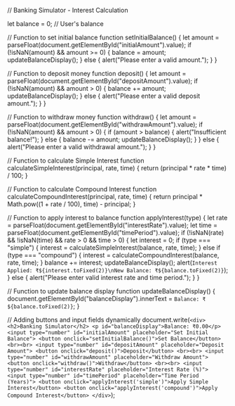 // Banking Simulator - Interest Calculation

let balance = 0; // User's balance

// Function to set initial balance
function setInitialBalance() {
    let amount = parseFloat(document.getElementById("initialAmount").value);
    if (!isNaN(amount) && amount >= 0) {
        balance = amount;
        updateBalanceDisplay();
    } else {
        alert("Please enter a valid amount.");
    }
}

// Function to deposit money
function deposit() {
    let amount = parseFloat(document.getElementById("depositAmount").value);
    if (!isNaN(amount) && amount > 0) {
        balance += amount;
        updateBalanceDisplay();
    } else {
        alert("Please enter a valid deposit amount.");
    }
}

// Function to withdraw money
function withdraw() {
    let amount = parseFloat(document.getElementById("withdrawAmount").value);
    if (!isNaN(amount) && amount > 0) {
        if (amount > balance) {
            alert("Insufficient balance!");
        } else {
            balance -= amount;
            updateBalanceDisplay();
        }
    } else {
        alert("Please enter a valid withdrawal amount.");
    }
}

// Function to calculate Simple Interest
function calculateSimpleInterest(principal, rate, time) {
    return (principal * rate * time) / 100;
}

// Function to calculate Compound Interest
function calculateCompoundInterest(principal, rate, time) {
    return principal * Math.pow((1 + rate / 100), time) - principal;
}

// Function to apply interest to balance
function applyInterest(type) {
    let rate = parseFloat(document.getElementById("interestRate").value);
    let time = parseFloat(document.getElementById("timePeriod").value);
    if (!isNaN(rate) && !isNaN(time) && rate > 0 && time > 0) {
        let interest = 0;
        if (type === "simple") {
            interest = calculateSimpleInterest(balance, rate, time);
        } else if (type === "compound") {
            interest = calculateCompoundInterest(balance, rate, time);
        }
        balance += interest;
        updateBalanceDisplay();
        alert(`Interest Applied: ₹${interest.toFixed(2)}\nNew Balance: ₹${balance.toFixed(2)}`);
    } else {
        alert("Please enter valid interest rate and time period.");
    }
}

// Function to update balance display
function updateBalanceDisplay() {
    document.getElementById("balanceDisplay").innerText = `Balance: ₹${balance.toFixed(2)}`;
}

// Adding buttons and input fields dynamically
document.write(`
    <div>
        <h2>Banking Simulator</h2>
        <p id="balanceDisplay">Balance: ₹0.00</p>
        <input type="number" id="initialAmount" placeholder="Set Initial Balance">
        <button onclick="setInitialBalance()">Set Balance</button>
        <br><br>
        <input type="number" id="depositAmount" placeholder="Deposit Amount">
        <button onclick="deposit()">Deposit</button>
        <br><br>
        <input type="number" id="withdrawAmount" placeholder="Withdraw Amount">
        <button onclick="withdraw()">Withdraw</button>
        <br><br>
        <input type="number" id="interestRate" placeholder="Interest Rate (%)">
        <input type="number" id="timePeriod" placeholder="Time Period (Years)">
        <button onclick="applyInterest('simple')">Apply Simple Interest</button>
        <button onclick="applyInterest('compound')">Apply Compound Interest</button>
    </div>
`);

